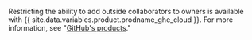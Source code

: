 Restricting the ability to add outside collaborators to owners is available with {{ site.data.variables.product.prodname_ghe_cloud }}. For more information, see "[GitHub's products](/articles/githubs-products)."
